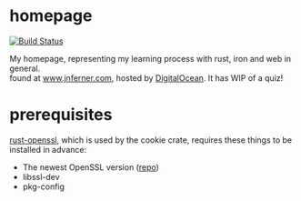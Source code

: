 # homepage
[![Build Status](https://travis-ci.org/SirRade/chat.rs.svg?branch=master)](https://travis-ci.org/SirRade/chat.rs)

My homepage, representing my learning process with rust, iron and web in general.  
found at www.jnferner.com, hosted by [DigitalOcean](https://m.do.co/c/bac052f0a30b).
It has WIP of a quiz!

# prerequisites
[rust-openssl](https://github.com/sfackler/rust-openssl#linux), which is used by the cookie crate, requires these things to be installed in advance:
- The newest OpenSSL version ([repo](git://git.openssl.org/openssl.git))
- libssl-dev
- pkg-config
